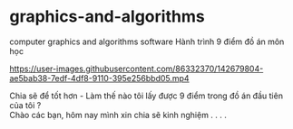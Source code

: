 # graphics-and-algorithms
computer graphics and algorithms software
Hành trình 9 điểm đồ án môn học

https://user-images.githubusercontent.com/86332370/142679804-ae5bab38-7edf-4df8-9110-395e256bbd05.mp4  

Chia sẽ để tốt hơn - Làm thế nào tôi lấy được 9 điểm trong đồ án đầu tiên của tôi ?  
Chào các bạn, hôm nay mình xin chia sẽ kinh nghiệm . . . .
